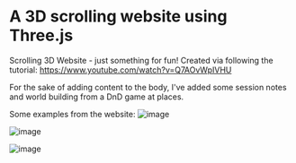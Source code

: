 # A 3D scrolling website using Three.js 
Scrolling 3D Website - just something for fun!
Created via following the tutorial: https://www.youtube.com/watch?v=Q7AOvWpIVHU

For the sake of adding content to the body, I've added some session notes and world building from a DnD game at places. 

Some examples from the website:
![image](https://github.com/Aylana-Vorster/scrolling_website/assets/88498869/5f10226b-e4f4-4516-8f44-c1b956876409)

![image](https://github.com/Aylana-Vorster/scrolling_website/assets/88498869/fa1b7cd1-b2d7-43ea-a501-c82a546dc7db)

![image](https://github.com/Aylana-Vorster/scrolling_website/assets/88498869/7754052b-360d-4ba8-b11d-dd7afa1911b8)


